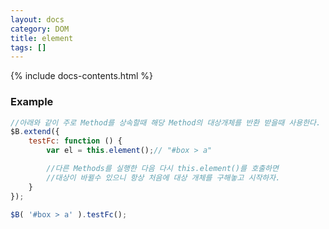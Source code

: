 ```yaml
---
layout: docs
category: DOM
title: element
tags: []
---
```


{% include docs-contents.html %}

### Example
```js
//아래와 같이 주로 Method를 상속할때 해당 Method의 대상개체를 반환 받을때 사용한다.
$B.extend({
    testFc: function () {
        var el = this.element();// "#box > a"

        //다른 Methods를 실행한 다음 다시 this.element()를 호출하면 
        //대상이 바뀔수 있으니 항상 처음에 대상 개체를 구해놓고 시작하자.
    }
});

$B( '#box > a' ).testFc();
```